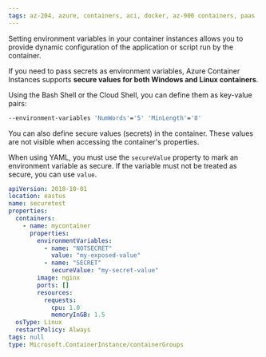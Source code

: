 ```yaml
---
tags: az-204, azure, containers, aci, docker, az-900 containers, paas
---
```


Setting environment variables in your container instances allows you to provide dynamic configuration of the application or script run by the container.

If you need to pass secrets as environment variables, Azure Container Instances supports **secure values for both Windows and Linux containers**.

Using the Bash Shell or the Cloud Shell, you can define them as key-value pairs:

```bash
--environment-variables 'NumWords'='5' 'MinLength'='8'
```

You can also define secure values (secrets) in the container. These values are not visible when accessing the container's properties.

When using YAML, you must use the `secureValue` property to mark an environment variable as secure. If the variable must not be treated as secure, you can use `value`.

```yml
apiVersion: 2018-10-01
location: eastus
name: securetest
properties:
  containers:
    - name: mycontainer
      properties:
        environmentVariables:
          - name: "NOTSECRET"
            value: "my-exposed-value"
          - name: "SECRET"
            secureValue: "my-secret-value"
        image: nginx
        ports: []
        resources:
          requests:
            cpu: 1.0
            memoryInGB: 1.5
  osType: Linux
  restartPolicy: Always
tags: null
type: Microsoft.ContainerInstance/containerGroups
```
